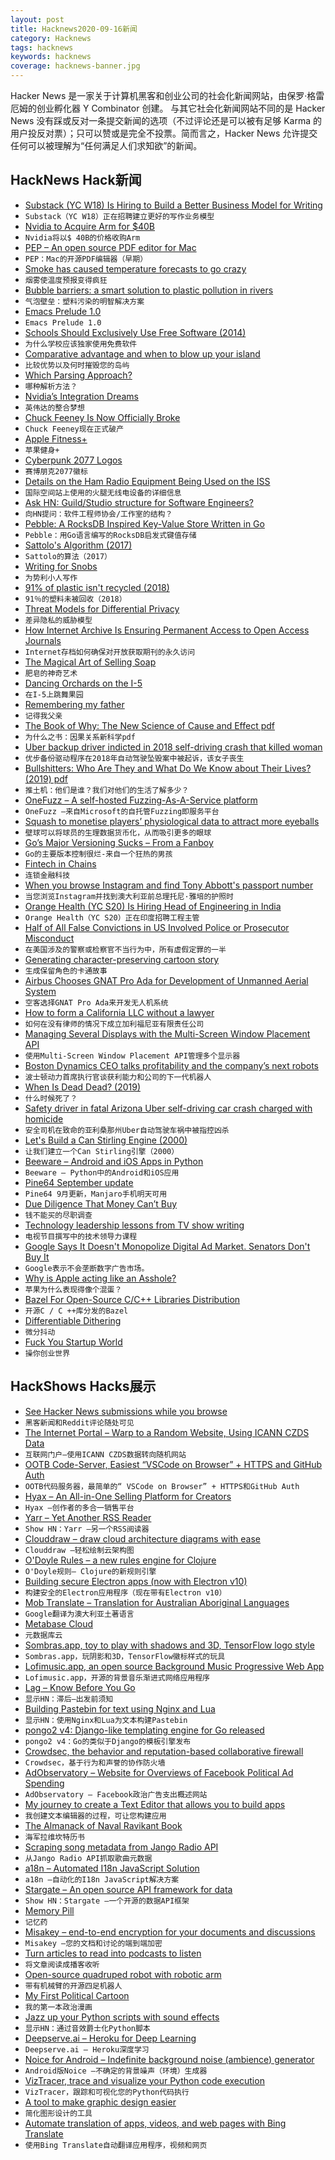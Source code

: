 ```yaml
---
layout: post
title: Hacknews2020-09-16新闻
category: Hacknews
tags: hacknews
keywords: hacknews
coverage: hacknews-banner.jpg
---
```


Hacker News 是一家关于计算机黑客和创业公司的社会化新闻网站，由保罗·格雷厄姆的创业孵化器 Y Combinator 创建。
与其它社会化新闻网站不同的是 Hacker News 没有踩或反对一条提交新闻的选项（不过评论还是可以被有足够 Karma 的用户投反对票）；只可以赞或是完全不投票。简而言之，Hacker News 允许提交任何可以被理解为“任何满足人们求知欲”的新闻。

## HackNews Hack新闻


- [Substack (YC W18) Is Hiring to Build a Better Business Model for Writing](https://substack.com/jobs)
- `Substack（YC W18）正在招聘建立更好的写作业务模型`
- [Nvidia to Acquire Arm for $40B](https://nvidianews.nvidia.com/news/nvidia-to-acquire-arm-for-40-billion-creating-worlds-premier-computing-company-for-the-age-of-ai)
- `Nvidia将以$ 40B的价格收购Arm`
- [PEP – An open source PDF editor for Mac](https://macpep.org/)
- `PEP：Mac的开源PDF编辑器（早期）`
- [Smoke has caused temperature forecasts to go crazy](https://cliffmass.blogspot.com/2020/09/smoke-has-caused-temperature-forecasts.html)
- `烟雾使温度预报变得疯狂`
- [Bubble barriers: a smart solution to plastic pollution in rivers](https://thegreatbubblebarrier.com/en/)
- `气泡壁垒：塑料污染的明智解决方案`
- [Emacs Prelude 1.0](https://emacsredux.com/blog/2020/09/15/emacs-prelude-1-0/)
- `Emacs Prelude 1.0`
- [Schools Should Exclusively Use Free Software (2014)](https://www.gnu.org/education/edu-schools.html)
- `为什么学校应该独家使用免费软件`
- [Comparative advantage and when to blow up your island](https://www.lesswrong.com/posts/eLRSCC7r4KinuxqZX/comparative-advantage-and-when-to-blow-up-your-island)
- `比较优势以及何时摧毁您的岛屿`
- [Which Parsing Approach?](https://tratt.net/laurie/blog/entries/which_parsing_approach.html)
- `哪种解析方法？`
- [Nvidia’s Integration Dreams](https://stratechery.com/2020/nvidias-integration-dreams/)
- `英伟达的整合梦想`
- [Chuck Feeney Is Now Officially Broke](https://www.forbes.com/sites/stevenbertoni/2020/09/15/exclusive-the-billionaire-who-wanted-to-die-brokeis-now-officially-broke/#2d2d3103a2aa)
- `Chuck Feeney现在正式破产`
- [Apple Fitness+](https://www.apple.com/newsroom/2020/09/apple-fitness-plus-a-personalized-fitness-experience-comes-to-life-with-apple-watch/)
- `苹果健身+`
- [Cyberpunk 2077 Logos](https://www.valencygraphics.com/cyberpunk-2077)
- `赛博朋克2077徽标`
- [Details on the Ham Radio Equipment Being Used on the ISS](http://k0lwc.com/new-ham-radio-onboard-the-iss-is-on-the-air/)
- `国际空间站上使用的火腿无线电设备的详细信息`
- [Ask HN: Guild/Studio structure for Software Engineers?](item?id=24479097)
- `向HN提问：软件工程师协会/工作室的结构？`
- [Pebble: A RocksDB Inspired Key-Value Store Written in Go](https://www.cockroachlabs.com/blog/pebble-rocksdb-kv-store/)
- `Pebble：用Go语言编写的RocksDB启发式键值存储`
- [Sattolo's Algorithm (2017)](https://danluu.com/sattolo/)
- `Sattolo的算法（2017）`
- [Writing for Snobs](https://russelldavies.typepad.com/planning/2020/09/writing-for-snobs.html)
- `为势利小人写作`
- [91% of plastic isn't recycled (2018)](https://www.nationalgeographic.com/news/2017/07/plastic-produced-recycling-waste-ocean-trash-debris-environment/)
- `91％的塑料未被回收（2018）`
- [Threat Models for Differential Privacy](https://www.nist.gov/blogs/cybersecurity-insights/threat-models-differential-privacy)
- `差异隐私的威胁模型`
- [How Internet Archive Is Ensuring Permanent Access to Open Access Journals](https://blog.archive.org/2020/09/15/how-the-internet-archive-is-ensuring-permanent-access-to-open-access-journal-articles/)
- `Internet存档如何确保对开放获取期刊的永久访问`
- [The Magical Art of Selling Soap](https://www.laphamsquarterly.org/roundtable/magical-art-selling-soap)
- `肥皂的神奇艺术`
- [Dancing Orchards on the I-5](https://hardmath123.github.io/orchard.html)
- `在I-5上跳舞果园`
- [Remembering my father](https://www.gatesnotes.com/About-Bill-Gates/Remembering-Bill-Gates-Sr?WT.mc_id=20200915000000_Remembering-Bill-Gates-Sr_BG-TW_&WT.tsrc=BGTW)
- `记得我父亲`
- [The Book of Why: The New Science of Cause and Effect pdf](http://cdar.berkeley.edu/wp-content/uploads/2017/04/Lisa-Goldberg-reviews-The-Book-of-Why.pdf)
- `为什么之书：因果关系新科学pdf`
- [Uber backup driver indicted in 2018 self-driving crash that killed woman](https://www.phoenixnewtimes.com/news/uber-backup-driver-in-phoenix-indicted-over-fatal-self-driving-car-crash-in-18-11494111)
- `优步备份驱动程序在2018年自动驾驶坠毁案中被起诉，该女子丧生`
- [Bullshitters: Who Are They and What Do We Know about Their Lives? (2019) pdf](http://ftp.iza.org/dp12282.pdf)
- `推土机：他们是谁？我们对他们的生活了解多少？ `
- [OneFuzz – A self-hosted Fuzzing-As-A-Service platform](https://github.com/microsoft/onefuzz)
- `OneFuzz –来自Microsoft的自托管Fuzzing即服务平台`
- [Squash to monetise players’ physiological data to attract more eyeballs](https://indianexpress.com/article/sports/sport-others/squash-monetise-players-physiological-data-to-attract-more-eyeballs-6585778/)
- `壁球可以将球员的生理数据货币化，从而吸引更多的眼球`
- [Go’s Major Versioning Sucks – From a Fanboy](https://qvault.io/2020/09/15/gos-major-version-handling-sucks-from-a-fanboy/)
- `Go的主要版本控制很烂-来自一个狂热的男孩`
- [Fintech in Chains](https://johnhcochrane.blogspot.com/2020/09/fintech-in-chains.html)
- `连锁金融科技`
- [When you browse Instagram and find Tony Abbott's passport number](https://mango.pdf.zone/finding-former-australian-prime-minister-tony-abbotts-passport-number-on-instagram)
- `当您浏览Instagram并找到澳大利亚前总理托尼·雅培的护照时`
- [Orange Health (YC S20) Is Hiring Head of Engineering in India](https://www.orangehealth.in/jobs/head-of-engineering-(sr-engg-manager---director))
- `Orange Health（YC S20）正在印度招聘工程主管`
- [Half of All False Convictions in US Involved Police or Prosecutor Misconduct](https://reason.com/2020/09/15/half-of-all-false-convictions-in-the-u-s-involved-police-or-prosecutor-misconduct-finds-new-report/)
- `在美国涉及的警察或检察官不当行为中，所有虚假定罪的一半`
- [Generating character-preserving cartoon story](https://github.com/basiclab/CPCStoryVisualization-Pytorch)
- `生成保留角色的卡通故事`
- [Airbus Chooses GNAT Pro Ada for Development of Unmanned Aerial System](https://www.manufacturing.net/aerospace/news/21175187/airbus-chooses-gnat-pro-ada-for-development-of-unmanned-aerial-system)
- `空客选择GNAT Pro Ada来开发无人机系统`
- [How to form a California LLC without a lawyer](https://feross.org/form-california-llc/)
- `如何在没有律师的情况下成立加利福尼亚有限责任公司`
- [Managing Several Displays with the Multi-Screen Window Placement API](https://web.dev/multi-screen-window-placement/)
- `使用Multi-Screen Window Placement API管理多个显示器`
- [Boston Dynamics CEO talks profitability and the company’s next robots](https://venturebeat.com/2020/09/14/boston-dynamics-ceo-profitability-roadmap-next-robots/)
- `波士顿动力首席执行官谈获利能力和公司的下一代机器人`
- [When Is Dead Dead? (2019)](https://thewalrus.ca/death-when-is-dead-actually-dead/)
- `什么时候死了？ `
- [Safety driver in fatal Arizona Uber self-driving car crash charged with homicide](https://www.reuters.com/article/uber-selfdriving-int-idUSKBN2663FS)
- `安全司机在致命的亚利桑那州Uber自动驾驶车祸中被指控凶杀`
- [Let's Build a Can Stirling Engine (2000)](http://www.bekkoame.ne.jp/~khirata/english/mk_can.htm)
- `让我们建立一个Can Stirling引擎（2000）`
- [Beeware – Android and iOS Apps in Python](https://beeware.org/)
- `Beeware – Python中的Android和iOS应用`
- [Pine64 September update](https://www.pine64.org/2020/09/15/september-update-let-it-sink-in/)
- `Pine64 9月更新，Manjaro手机明天可用`
- [Due Diligence That Money Can’t Buy](https://krebsonsecurity.com/2020/09/due-diligence-that-money-cant-buy/)
- `钱不能买的尽职调查`
- [Technology leadership lessons from TV show writing](https://www.tlt21.com/tech-leadership-lessons-from-tv/)
- `电视节目撰写中的技术领导力课程`
- [Google Says It Doesn't Monopolize Digital Ad Market. Senators Don't Buy It](https://www.npr.org/2020/09/15/913328975/google-says-it-doesnt-monopolize-digital-ad-market-senators-don-t-buy-it)
- `Google表示不会垄断数字广告市场。`
- [Why is Apple acting like an Asshole?](https://www.jessesquires.com/blog/2020/09/15/why-is-apple-acting-like-an-asshole/)
- `苹果为什么表现得像个混蛋？`
- [Bazel For Open-Source C/C++ Libraries Distribution](https://liuliu.me/eyes/bazel-for-libraries-distribution-an-open-source-library-author-perspective/)
- `开源C / C ++库分发的Bazel`
- [Differentiable Dithering](https://www.peterstefek.me/differentiable-dithering.html)
- `微分抖动`
- [Fuck You Startup World](https://medium.com/startup-grind/fuck-you-startup-world-ab6cc72fad0e)
- `操你创业世界`


## HackShows Hacks展示

- [ See Hacker News submissions while you browse](https://epiverse.co/)
- `黑客新闻和Reddit评论随处可见`
- [ The Internet Portal – Warp to a Random Website, Using ICANN CZDS Data](https://theinternetportal.net/)
- `互联网门户–使用ICANN CZDS数据转向随机网站`
- [ OOTB Code-Server, Easiest “VSCode on Browser” + HTTPS and GitHub Auth](https://github.com/nullpo-head/Out-of-the-Box-CodeServer)
- `OOTB代码服务器，最简单的“ VSCode on Browser” + HTTPS和GitHub Auth`
- [ Hyax – An All-in-One Selling Platform for Creators](https://hyax.com/)
- `Hyax –创作者的多合一销售平台`
- [ Yarr – Yet Another RSS Reader](https://github.com/nkanaev/yarr)
- `Show HN：Yarr –另一个RSS阅读器`
- [ Clouddraw – draw cloud architecture diagrams with ease](https://clouddraw.app/)
- `Clouddraw –轻松绘制云架构图`
- [ O'Doyle Rules – a new rules engine for Clojure](https://github.com/oakes/odoyle-rules)
- `O'Doyle规则– Clojure的新规则引擎`
- [ Building secure Electron apps (now with Electron v10)](https://github.com/reZach/secure-electron-template/releases/tag/v5.0.0)
- `构建安全的Electron应用程序（现在带有Electron v10）`
- [ Mob Translate – Translation for Australian Aboriginal Languages](https://mobtranslate.com)
- `Google翻译为澳大利亚土著语言`
- [ Metabase Cloud](https://metabase.com/start/hosted)
- `元数据库云`
- [ Sombras.app, toy to play with shadows and 3D, TensorFlow logo style](https://sombras.app)
- `Sombras.app，玩阴影和3D，TensorFlow徽标样式的玩具`
- [ Lofimusic.app, an open source Background Music Progressive Web App](https://lofimusic.app)
- `Lofimusic.app，开源的背景音乐渐进式网络应用程序`
- [ Lag – Know Before You Go](https://lag.app)
- `显示HN：滞后–出发前须知`
- [ Building Pastebin for text using Nginx and Lua](https://usamaejaz.com/nginx-lua-pastebin/)
- `显示HN：使用Nginx和Lua为文本构建Pastebin`
- [ pongo2 v4: Django-like templating engine for Go released](https://github.com/flosch/pongo2/releases/tag/v4.0.0)
- `pongo2 v4：Go的类似于Django的模板引擎发布`
- [ Crowdsec, the behavior and reputation-based collaborative firewall](https://crowdsec.net/2020/09/10/crowdsec-the-community-powered-firewall/)
- `Crowdsec，基于行为和声誉的协作防火墙`
- [ AdObservatory – Website for Overviews of Facebook Political Ad Spending](https://adobservatory.org/)
- `AdObservatory – Facebook政治广告支出概述网站`
- [ My journey to create a Text Editor that allows you to build apps](https://zecoda.com/about)
- `我创建文本编辑器的过程，可让您构建应用`
- [ The Almanack of Naval Ravikant Book](https://www.navalmanack.com)
- `海军拉维坎特历书`
- [ Scraping song metadata from Jango Radio API](https://jango-index.ml/)
- `从Jango Radio API抓取歌曲元数据`
- [ a18n – Automated I18n JavaScript Solution](https://github.com/FallenMax/a18n)
- `a18n –自动化的I18n JavaScript解决方案`
- [ Stargate – An open source API framework for data](https://stargate.io/2020/09/14/init-stargate.html)
- `Show HN：Stargate –一个开源的数据API框架`
- [ Memory Pill](https://www.hackster.io/nickbild/memory-pill-9f6b2e)
- `记忆药`
- [ Misakey – end-to-end encryption for your documents and discussions](https://www.misakey.com/)
- `Misakey –您的文档和讨论的端到端加密`
- [ Turn articles to read into podcasts to listen](https://remarkboard.com/?hn1)
- `将文章阅读成播客收听`
- [ Open-source quadruped robot with robotic arm](https://github.com/nicrusso7/rex-gym#robotic-arm)
- `带有机械臂的开源四足机器人`
- [ My First Political Cartoon](http://magarshak.com/cuties.jpg)
- `我的第一本政治漫画`
- [ Jazz up your Python scripts with sound effects](https://github.com/sangarshanan/jazzit)
- `显示HN：通过音效爵士化Python脚本`
- [ Deepserve.ai – Heroku for Deep Learning](https://www.deepserve.ai/)
- `Deepserve.ai – Heroku深度学习`
- [ Noice for Android – Indefinite background noise (ambience) generator](https://github.com/ashutoshgngwr/noice)
- `Android版Noice –不确定的背景噪声（环境）生成器`
- [ VizTracer, trace and visualize your Python code execution](https://github.com/gaogaotiantian/viztracer)
- `VizTracer，跟踪和可视化您的Python代码执行`
- [ A tool to make graphic design easier](https://hotpot.ai/)
- `简化图形设计的工具`
- [ Automate translation of apps, videos, and web pages with Bing Translate](https://hotpot.ai/file-translator)
- `使用Bing Translate自动翻译应用程序，视频和网页`

